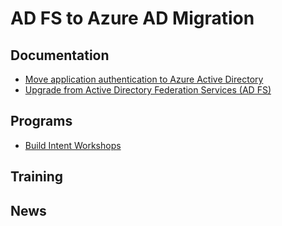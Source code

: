 # AD FS to Azure AD Migration
## Documentation

* [Move application authentication to Azure Active Directory](https://docs.microsoft.com/en-us/azure/active-directory/manage-apps/migrate-adfs-apps-to-azure)
* [Upgrade from Active Directory Federation Services (AD FS)](https://www.microsoft.com/en-us/security/business/identity-access-management/upgrade-adfs)

## Programs
* [Build Intent Workshops](https://cloudpartners.transform.microsoft.com/workshops/cloud-accelerators?tab=security)

## Training

## News
